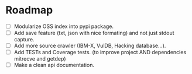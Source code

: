 # Roadmap 

- [ ] Modularize OSS index into pypi package.
- [ ] Add save feature (txt, json with nice formating) and not just stdout capture.
- [ ] Add more source crawler (IBM-X, VulDB, Hacking database...).
- [ ] Add TESTs and Coverage tests. (to improve project AND dependencies mitrecve and getdep)
- [ ] Make a clean api documentation.
